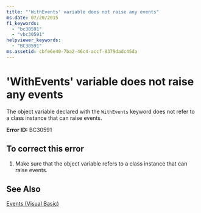 ```yaml
---
title: "'WithEvents' variable does not raise any events"
ms.date: 07/20/2015
f1_keywords: 
  - "bc30591"
  - "vbc30591"
helpviewer_keywords: 
  - "BC30591"
ms.assetid: cbfe6e40-7ba2-46c4-accf-8379dadc45da
---
```

# 'WithEvents' variable does not raise any events
The object variable declared with the `WithEvents` keyword does not refer to a class instance that can raise events.  
  
 **Error ID:** BC30591  
  
## To correct this error  
  
1.  Make sure that the object variable refers to a class instance that can raise events.  
  
## See Also  
 [Events (Visual Basic)](~/docs/visual-basic/programming-guide/language-features/events/index.md)  
